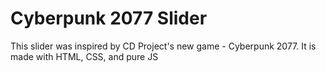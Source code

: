 # Cyberpunk 2077 Slider
This slider was inspired by CD Project's new game - Cyberpunk 2077. It is made with HTML, CSS, and pure JS


